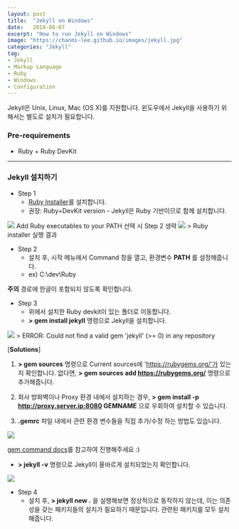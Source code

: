 ```yaml
---
layout: post
title:  "Jekyll on Windows"
date:   2018-08-07
excerpt: "How to run Jekyll on Windows"
image: "https://chanmi-lee.github.io/images/jekyll.jpg"
categories: "Jekyll"
tag:
- Jekyll
- Markup Language
- Ruby
- Windows
- Configuration
---
```


Jekyll은 Unix, Linux, Mac (OS X)를 지원합니다.
윈도우에서 Jekyll을 사용하기 위해서는 별도로 설치가 필요합니다.

### Pre-requirements

* Ruby + Ruby DevKit

---

### Jekyll 설치하기

* Step 1
  - [Ruby Installer](https://rubyinstaller.org/)를 설치합니다.
  - 권장: Ruby+DevKit version - Jekyll은 Ruby 기반이므로 함께 설치합니다.

<img src="{{ site.url }}/images/jekyll-on-windows-install-ruby.png">
Add Ruby executables to your PATH 선택 시 Step 2 생략

<img src="{{ site.url }}/images/jekyll-on-windows-run-ruby-installer.png">
> Ruby installer 실행 결과

* Step 2
  - 설치 후, 시작 메뉴에서 Command 창을 열고, 환경변수 **PATH** 를 설정해줍니다.
  - ex) C:\dev\Ruby

**주의** 경로에 한글이 포함되지 않도록 확인합니다.

* Step 3
  - 위에서 설치한 Ruby devkit이 있는 폴더로 이동합니다.
  - **> gem install jekyll** 명령으로 Jekyll을 설치합니다.

<img src="{{ site.url }}/images/jekyll-on-windows-install-jekyll.png">
> ERROR:  Could not find a valid gem 'jekyll' (>= 0) in any repository

[**Solutions**]
1. **> gem sources** 명령으로 Current sources에 'https://rubygems.org/'가 있는지 확인합니다. 
없다면, **> gem sources add https://rubygems.org/** 명령으로 추가해줍니다.

2. 회사 방화벽이나 Proxy 환경 내에서 설치하는 경우, 
**> gem install -p http://proxy.server.ip:8080 GEMNAME** 으로 우회하여 설치할 수 있습니다.

3. **.gemrc** 파일 내에서 관련 환경 변수들을 직접 추가/수정 하는 방법도 있습니다.

<img src="{{ site.url }}/images/jekyll-on-windows-gem-configurtion.png">

[gem command docs](https://guides.rubygems.org/command-reference/)를 참고하여 진행해주세요 :)

  - **> jekyll -v** 명령으로 Jekyll이 올바르게 설치되었는지 확인합니다.
<img src="{{ site.url }}/images/jekyll-on-windows-verify-jekyll.png">

* Step 4
  - 설치 후, **> jekyll new .** 을 실행해보면 정상적으로 동작하지 않는데, 이는 의존성을 갖는 패키지들의 설치가 필요하기 때문입니다. 
  관련된 패키지를 모두 설치해줍니다.
